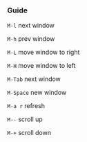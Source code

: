 ### Guide

`M-l`     next window

`M-h`     prev window

`M-L`     move window to right

`M-H`     move window to left

`M-Tab`   next window

`M-Space` new window

`M-a r`   refresh

`M--`     scroll up

`M-+`     scroll down
